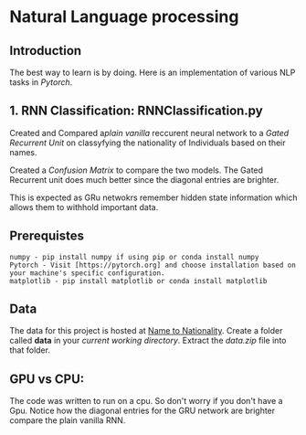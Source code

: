 # Natural Language processing

## Introduction 

The best way to learn is by doing. Here is an implementation of various NLP tasks in *Pytorch*. 

## **1. RNN Classification: RNNClassification.py**

Created and Compared a*plain vanilla* reccurent neural network to a *Gated Recurrent Unit* on classyfying
the nationality of Individuals based on their names. 

Created a *Confusion Matrix* to compare the two models. The Gated Recurrent unit does much better since the diagonal entries are brighter.

This is expected as GRu netwokrs remember hidden state information which allows them to withhold important data.

## Prerequistes 

```
numpy - pip install numpy if using pip or conda install numpy 
Pytorch - Visit [https://pytorch.org] and choose installation based on your machine's specific configuration.
matplotlib - pip install matplotlib or conda install matplotlib
```
## Data

The data for this project is hosted at [Name to Nationality](https://download.pytorch.org/tutorial/data.zip).
Create a folder called **data** in your *current working directory*. 
Extract the *data.zip* file into that folder. 

## GPU vs CPU:

The code was written to run on a cpu. So don't worry if you don't have a Gpu. 
Notice how the diagonal entries for the GRU network are brighter compare the plain vanilla RNN.
